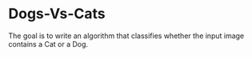 # Dogs-Vs-Cats
The goal is to write an algorithm that classifies whether the input image contains a Cat or a Dog.
